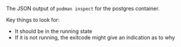 The JSON output of `podman inspect` for the postgres container.

Key things to look for:
- It should be in the running state
- If it is not running, the exitcode might give an indication as to why
